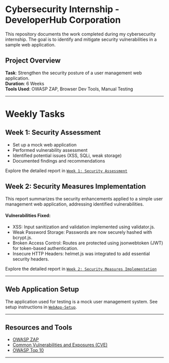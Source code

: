 # Cybersecurity Internship - DeveloperHub Corporation
This repository documents the work completed during my cybersecurity internship. The goal is to identify and mitigate security vulnerabilities in a sample web application.

## Project Overview
**Task**: Strengthen the security posture of a user management web application.  
**Duration**: 6 Weeks  
**Tools Used**: OWASP ZAP, Browser Dev Tools, Manual Testing

---

# Weekly Tasks

## Week 1: Security Assessment
- Set up a mock web application
- Performed vulnerability assessment
- Identified potential issues (XSS, SQLi, weak storage)
- Documented findings and recommendations

Explore the detailed report in [`Week 1: Security Assessment`](./Week-1-Security-Assessment.md)

## Week 2: Security Measures Implementation
This report summarizes the security enhancements applied to a simple user management web application, addressing identified vulnerabilities.
#### Vulnerabilities Fixed:
- XSS: Input sanitization and validation implemented using validator.js.
- Weak Password Storage: Passwords are now securely hashed with bcrypt.js.
- Broken Access Control: Routes are protected using jsonwebtoken (JWT) for token-based authentication.
- Insecure HTTP Headers: helmet.js was integrated to add essential security headers.

Explore the detailed report in [`Week 2: Security Measures Implementation`](./Week-2-Implementing-Security-Measures.md)

---

## Web Application Setup

The application used for testing is a mock user management system. See setup instructions in [`WebApp-Setup`](./WebApp-Setup.md).

---

## Resources and Tools

- [OWASP ZAP](https://www.zaproxy.org/)
- [Common Vulnerabilities and Exposures (CVE)](https://cve.mitre.org/)
- [OWASP Top 10](https://owasp.org/www-project-top-ten/)

---
